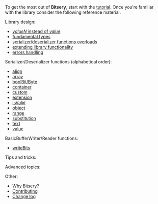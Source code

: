 To get the most out of **Bitsery**, start with the [tutorial](tutorial/README.md).
Once you're familiar with the library consider the following reference material.

Library design:
* [*valueN* instead of *value*](design/function_n.md)
* [fundamental types](design/fundamental_types.md)
* [serializer/deserializer functions overloads](design/function_overload.md)
* [extending library functionality](design/extensions.md)
* [errors handling](design/errors.md)

Serializer/Deserializer functions (alphabetical order):
* [align](fnc_array.md)
* [array](fnc_array.md)
* [boolBit/Byte](fnc_bool.md)
* [container](fnc_container.md)
* [custom](fnc_custom.md)
* [extension](fnc_extension.md)
* [isValid](reference/fnc_is_valid.md)
* [object](fnc_object.md)
* [range](fnc_range.md)
* [substitution](fnc_substitution.md)
* [text](fnc_text.md)
* [value](fnc_value.md)

BasicBufferWriter/Reader functions:
* [writeBits](bb_write_bits.md)

Tips and tricks:

Advanced topics:

Other:
* [Why Bitsery?](why-bitsery.md)
* [Contributing](../CONTRIBUTING.md)
* [Change log](../CHANGELOG.md)
